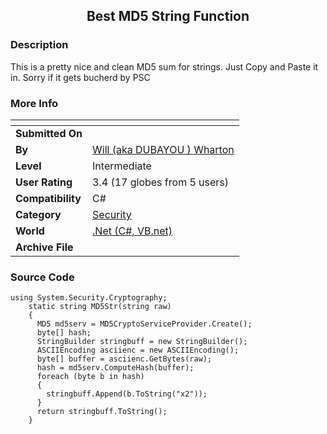 ﻿<div align="center">

## Best MD5 String Function


</div>

### Description

This is a pretty nice and clean MD5 sum for strings. Just Copy and Paste it in. Sorry if it gets bucherd by PSC
 
### More Info
 


<span>             |<span>
---                |---
**Submitted On**   |
**By**             |[Will \(aka DUBAYOU \) Wharton](https://github.com/Planet-Source-Code/PSCIndex/blob/master/ByAuthor/will-aka-dubayou-wharton.md)
**Level**          |Intermediate
**User Rating**    |3.4 (17 globes from 5 users)
**Compatibility**  |C\#
**Category**       |[Security](https://github.com/Planet-Source-Code/PSCIndex/blob/master/ByCategory/security__10-14.md)
**World**          |[\.Net \(C\#, VB\.net\)](https://github.com/Planet-Source-Code/PSCIndex/blob/master/ByWorld/net-c-vb-net.md)
**Archive File**   |[](https://github.com/Planet-Source-Code/will-aka-dubayou-wharton-best-md5-string-function__10-3641/archive/master.zip)





### Source Code

```
using System.Security.Cryptography;
    static string MD5Str(string raw)
    {
      MD5 md5serv = MD5CryptoServiceProvider.Create();
      byte[] hash;
      StringBuilder stringbuff = new StringBuilder();
      ASCIIEncoding asciienc = new ASCIIEncoding();
      byte[] buffer = asciienc.GetBytes(raw);
      hash = md5serv.ComputeHash(buffer);
      foreach (byte b in hash)
      {
        stringbuff.Append(b.ToString("x2"));
      }
      return stringbuff.ToString();
    }
```

